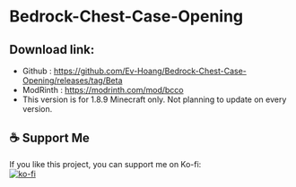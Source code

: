 # Bedrock-Chest-Case-Opening 



## Download link:
- Github : https://github.com/Ev-Hoang/Bedrock-Chest-Case-Opening/releases/tag/Beta
- ModRinth : https://modrinth.com/mod/bcco
- This version is for 1.8.9 Minecraft only. Not planning to update on every version.

## ☕ Support Me
If you like this project, you can support me on Ko-fi:  
[![ko-fi](https://ko-fi.com/img/githubbutton_sm.svg)](https://ko-fi.com/evhoang)
